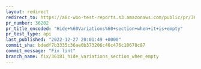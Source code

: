 ```yaml
---
layout: redirect
redirect_to: https://a8c-woo-test-reports.s3.amazonaws.com/public/pr/36202/api/index.html
pr_number: 36202
pr_title_encoded: "Hide+%60Variations%60+section+when+it+is+empty"
pr_test_type: api
last_published: "2022-12-27 20:01:49 +0000"
commit_sha: bdedf7b3335c36ae0b373206c46c476c10678c87
commit_message: "Fix lint"
branch_name: fix/36181_hide_variations_section_when_empty
---
```

